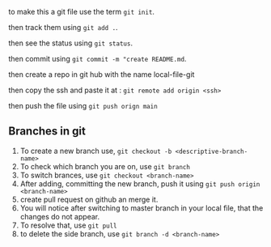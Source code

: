 to make this a git file use the term `git init`.

then track them using `git add .`.

then see the status using `git status`.

then commit using `git commit -m "create README.md`.

then create a repo in git hub with the name local-file-git

then copy the ssh and paste it at <ssh> : `git remote add origin <ssh>`

then push the file using `git push orign main`

## Branches in git
1. To create a new branch use, `git checkout -b <descriptive-branch-name>`
2. To check which branch you are on, use `git branch`
3. To switch brances, use `git checkout <branch-name>`
4. After adding, committing the new branch, push it using `git push origin <branch-name>`
5. create pull request on github an merge it.
6. You will notice after switching to master branch in your local file, that the changes do not appear.
7. To resolve that, use `git pull`
8. to delete the side branch, use `git branch -d <branch-name>`
